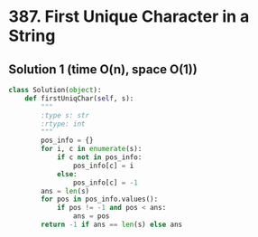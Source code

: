 # 387. First Unique Character in a String

## Solution 1 (time O(n), space O(1))

```python
class Solution(object):
    def firstUniqChar(self, s):
        """
        :type s: str
        :rtype: int
        """
        pos_info = {}
        for i, c in enumerate(s):
            if c not in pos_info:
                pos_info[c] = i
            else:
                pos_info[c] = -1
        ans = len(s)
        for pos in pos_info.values():
            if pos != -1 and pos < ans:
                ans = pos
        return -1 if ans == len(s) else ans
```
